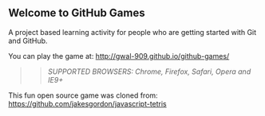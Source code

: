 ## Welcome to GitHub Games

A project based learning activity for people who are getting started with Git and GitHub.

You can play the game at: http://gwal-909.github.io/github-games/

>> _*SUPPORTED BROWSERS*: Chrome, Firefox, Safari, Opera and IE9+_

This fun open source game was cloned from: https://github.com/jakesgordon/javascript-tetris
